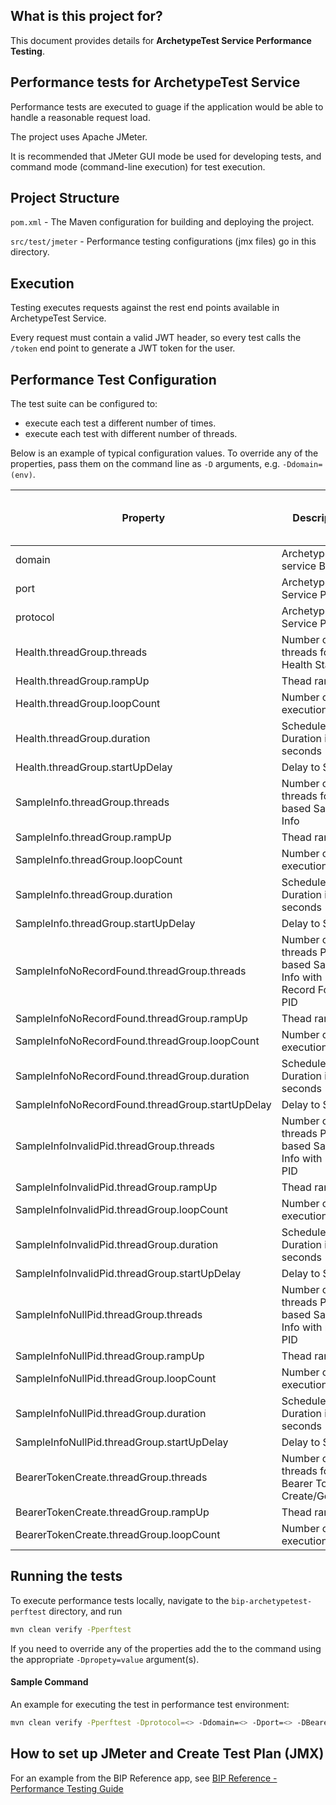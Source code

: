 ## What is this project for?
This document provides details for **ArchetypeTest Service Performance Testing**.

## Performance tests for ArchetypeTest Service
Performance tests are executed to guage if the application would be able to handle a reasonable request load.

The project uses Apache JMeter.

It is recommended that JMeter GUI mode be used for developing tests, and command mode (command-line execution) for test execution.

## Project Structure

`pom.xml` - The Maven configuration for building and deploying the project.

`src/test/jmeter` - Performance testing configurations (jmx files) go in this directory.

## Execution

Testing executes requests against the rest end points available in ArchetypeTest Service.

Every request must contain a valid JWT header, so every test calls the `/token` end point to generate a JWT token for the user.

## Performance Test Configuration

The test suite can be configured to:
- execute each test a different number of times.
- execute each test with different number of threads.

Below is an example of typical configuration values. To override any of the properties, pass them on the command line as `-D` arguments, e.g. `-Ddomain=(env)`.

|Property|Description|Default Value|Perf Env Test Values|
|-|-|-|-|
|domain| ArchetypeTest service Base Url|localhost| |
|port|ArchetypeTest Service Port|8080|443 |
|protocol|ArchetypeTest Service Protocol|http|https |
|Health.threadGroup.threads|Number of threads for Health Status|5|150|
|Health.threadGroup.rampUp|Thead ramp up|2|150|
|Health.threadGroup.loopCount|Number of executions|10|-1|
|Health.threadGroup.duration|Scheduler Duration in seconds|200|230|
|Health.threadGroup.startUpDelay|Delay to Start|5|30|
|SampleInfo.threadGroup.threads|Number of threads for PID based Sample Info|5|150|
|SampleInfo.threadGroup.rampUp|Thead ramp up|2|150|
|SampleInfo.threadGroup.loopCount|Number of executions|10|-1|
|SampleInfo.threadGroup.duration|Scheduler Duration in seconds|200|230|
|SampleInfo.threadGroup.startUpDelay|Delay to Start|2|30|
|SampleInfoNoRecordFound.threadGroup.threads|Number of threads PID based Sample Info with No Record Found PID|5|150|
|SampleInfoNoRecordFound.threadGroup.rampUp|Thead ramp up|2|150|
|SampleInfoNoRecordFound.threadGroup.loopCount|Number of executions |10|-1|
|SampleInfoNoRecordFound.threadGroup.duration|Scheduler Duration in seconds|200|230|
|SampleInfoNoRecordFound.threadGroup.startUpDelay|Delay to Start|2|30|
|SampleInfoInvalidPid.threadGroup.threads|Number of threads PID based Sample Info with Invalid PID|5|150|
|SampleInfoInvalidPid.threadGroup.rampUp|Thead ramp up|2|150|
|SampleInfoInvalidPid.threadGroup.loopCount|Number of executions |10|-1|
|SampleInfoInvalidPid.threadGroup.duration|Scheduler Duration in seconds|200|230|
|SampleInfoInvalidPid.threadGroup.startUpDelay|Delay to Start|2|30|
|SampleInfoNullPid.threadGroup.threads|Number of threads PID based Sample Info with null PID|5|150|
|SampleInfoNullPid.threadGroup.rampUp|Thead ramp up|2|150|
|SampleInfoNullPid.threadGroup.loopCount|Number of executions |10|-1|
|SampleInfoNullPid.threadGroup.duration|Scheduler Duration in seconds|200|230|
|SampleInfoNullPid.threadGroup.startUpDelay|Delay to Start|2|30|
|BearerTokenCreate.threadGroup.threads|Number of threads for Bearer Token Create/Generate|5|150|
|BearerTokenCreate.threadGroup.rampUp|Thead ramp up|1|50|
|BearerTokenCreate.threadGroup.loopCount|Number of executions |1|1|

## Running the tests

To execute performance tests locally, navigate to the `bip-archetypetest-perftest` directory, and run
```bash
mvn clean verify -Pperftest
```
If you need to override any of the properties add the to the command using the appropriate `-Dpropety=value` argument(s).

#### Sample Command
An example for executing the test in performance test environment:

```bash
mvn clean verify -Pperftest -Dprotocol=<> -Ddomain=<> -Dport=<> -DBearerTokenCreate.threadGroup.threads=150 -DBearerTokenCreate.threadGroup.rampUp=50 -DBearerTokenCreate.threadGroup.loopCount=1 -DPersonHealth.threadGroup.threads=150 -DPersonHealth.threadGroup.rampUp=150 -DPersonHealth.threadGroup.loopCount=-1 -DPersonHealth.threadGroup.duration=230 -DPersonHealth.threadGroup.startUpDelay=30 -DPersonInfo.threadGroup.threads=150 -DPersonInfo.threadGroup.rampUp=150 -DPersonInfo.threadGroup.loopCount=-1 -DPersonInfo.threadGroup.duration=230 -DPersonInfo.threadGroup.startUpDelay=30 -DPersonInfoNoRecordFound.threadGroup.threads=150 -DPersonInfoNoRecordFound.threadGroup.rampUp=150 -DPersonInfoNoRecordFound.threadGroup.loopCount=-1 -DPersonInfoNoRecordFound.threadGroup.duration=230 -DPersonInfoNoRecordFound.threadGroup.startUpDelay=30 -DPersonInfoInvalidPid.threadGroup.threads=150 -DPersonInfoInvalidPid.threadGroup.rampUp=150 -DPersonInfoInvalidPid.threadGroup.loopCount=-1 -DPersonInfoInvalidPid.threadGroup.duration=230 -DPersonInfoInvalidPid.threadGroup.startUpDelay=30 -DPersonInfoNullPid.threadGroup.threads=150 -DPersonInfoNullPid.threadGroup.rampUp=150 -DPersonInfoNullPid.threadGroup.loopCount=-1 -DPersonInfoNullPid.threadGroup.duration=230 -DPersonInfoNullPid.threadGroup.startUpDelay=30
```

## How to set up JMeter and Create Test Plan (JMX)
For an example from the BIP Reference app, see [BIP Reference - Performance Testing Guide](https://github.ec.va.gov/EPMO/bip-reference-person/tree/master/bip-reference-perftest)
